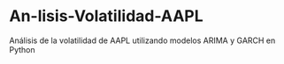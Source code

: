 # An-lisis-Volatilidad-AAPL
Análisis de la volatilidad de AAPL utilizando modelos ARIMA y GARCH en Python
